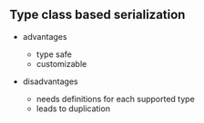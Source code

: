 ## Type class based serialization

- advantages
    * type safe
    * customizable
    
- disadvantages
    * needs definitions for each supported type
    * leads to duplication